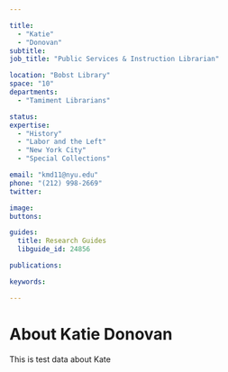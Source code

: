 ```yaml
---

title:
  - "Katie"
  - "Donovan"
subtitle: 
job_title: "Public Services & Instruction Librarian"

location: "Bobst Library"
space: "10"
departments:
  - "Tamiment Librarians"

status: 
expertise:
  - "History"
  - "Labor and the Left"
  - "New York City"
  - "Special Collections"

email: "kmd11@nyu.edu"
phone: "(212) 998-2669"
twitter: 

image: 
buttons:

guides:
  title: Research Guides
  libguide_id: 24856

publications:

keywords:

---
```


# About Katie Donovan

This is test data about Kate
